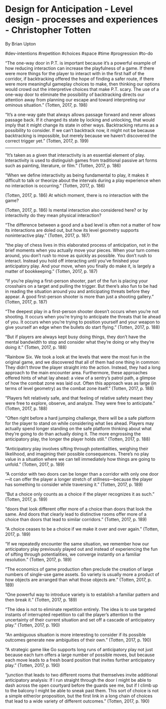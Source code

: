 
# Design for Anticipation - Level design - processes and experiences - Christopher Totten

By Brian Upton

#dev-intentions #repetition #choices #space #time #progression #to-do 

“The one-way door in P.T. is important because it’s a powerful example of how reducing interaction can increase the playfulness of a game. If there were more things for the player to interact with in the first half of the corridor, if backtracking offered the hope of finding a safer route, if there were more meaningful gameplay choices to make, then thinking our options would crowd out the interpretive choices that make P.T. scary. The use of a one-way door to eliminate the possibility of backtracking directs our attention away from planning our escape and toward interpreting our ominous situation.” (Totten, 2017, p. 198)

“It’s a one-way gate that always allows passage forward and never allows passage back. If it changed its state by locking and unlocking, that would imply that it might change its state in other ways. Backtracking returns as a possibility to consider. If we can’t backtrack now, it might not be because backtracking is impossible, but merely because we haven’t discovered the correct trigger yet.” (Totten, 2017, p. 199)

---

“It’s taken as a given that interactivity is an essential element of play. Interactivity is used to distinguish games from traditional passive art forms such as painting, literature, or film.” (Totten, 2017, p. 186)

“When we define interactivity as being fundamental to play, it makes it difficult to talk or theorize about the intervals during a play experience when no interaction is occurring.” (Totten, 2017, p. 186)

(Totten, 2017, p. 186) At which moment, there is no interaction with the game?

(Totten, 2017, p. 186) Is mental interaction also considered here? or by interactivity do they mean physical interaction?

“The difference between a good and a bad level is often not a matter of how its interactions are doled out, but how its level geometry supports noninteractive play.” (Totten, 2017, p. 187)

“the play of chess lives in this elaborated process of anticipation, not in the brief moments when you actually move your pieces. When your turn comes around, you don’t rush to move as quickly as possible. You don’t rush to interact. Instead you hold off interacting until you’ve finished your anticipatory play. And your move, when you finally do make it, is largely a matter of bookkeeping.” (Totten, 2017, p. 187)

“If you’re playing a first-person shooter, part of the fun is placing your crosshairs on a target and pulling the trigger. But there’s also fun to be had in reading the situation around you and anticipating threats before they appear. A good first-person shooter is more than just a shooting gallery.” (Totten, 2017, p. 187)

“The deepest play in a first-person shooter doesn’t occurs when you’re not shooting. It occurs when you’re trying to anticipate the threats that lie ahead of you. It occurs when you’re trying to position yourself and your weapon to give yourself an edge when the bullets do start flying.” (Totten, 2017, p. 188)

“But if players are always kept busy doing things, they don’t have the mental bandwidth to stop and consider what they’re doing or why they’re doing it.” (Totten, 2017, p. 188)

“Rainbow Six. We took a look at the levels that were the most fun in the original game, and we discovered that all of them had one thing in common: They didn’t throw the player straight into the action. Instead, they had a long approach to the main encounter area. Furthermore, these approaches offered hints of what lay ahead: a view of a sentry’s patrol path, a glimpse of how the combat zone was laid out. Often this approach was as large (in terms of level geometry) as the combat zone itself.” (Totten, 2017, p. 188)

“Players felt relatively safe, and that feeling of relative safety meant they were free to explore, observe, and analyze. They were free to anticipate.” (Totten, 2017, p. 188)

“Often right before a hard jumping challenge, there will be a safe platform for the player to stand on while considering what lies ahead. Players may actually spend longer standing on the safe platform thinking about what they’re going to do than actually doing it. The more engrossing the anticipatory play, the longer the player holds still.” (Totten, 2017, p. 188)

“Anticipatory play involves sifting through potentialities, weighing their likelihood, and imagining their possible consequences. There’s no play value in a situation where we can tell immediately how things are going to unfold.” (Totten, 2017, p. 189)

“A corridor with two doors can be longer than a corridor with only one door—it can offer the player a longer stretch of stillness—because the player has something to consider while traversing it.” (Totten, 2017, p. 189)

“But a choice only counts as a choice if the player recognizes it as such.” (Totten, 2017, p. 189)

“doors that look different offer more of a choice than doors that look the same. And doors that clearly lead to distinctive rooms offer more of a choice than doors that lead to similar corridors.” (Totten, 2017, p. 189)

“A choice ceases to be a choice if we make it over and over again.” (Totten, 2017, p. 189)

“If we repeatedly encounter the same situation, we remember how our anticipatory play previously played out and instead of experiencing the fun of sifting through potentialities, we converge instantly on a familiar resolution.” (Totten, 2017, p. 189)

“The economics of game production often preclude the creation of large numbers of single-use game assets. So variety is usually more a product of how objects are arranged than what those objects are.” (Totten, 2017, p. 189)

“One powerful way to introduce variety is to establish a familiar pattern and then break it.” (Totten, 2017, p. 189)

“The idea is not to eliminate repetition entirely. The idea is to use targeted instants of interrupted repetition to call the player’s attention to the uncertainty of their current situation and set off a cascade of anticipatory play.” (Totten, 2017, p. 190)

“An ambiguous situation is more interesting to consider if its possible outcomes generate new ambiguities of their own.” (Totten, 2017, p. 190)

“A strategic game like Go supports long runs of anticipatory play not just because each turn offers a large number of possible moves, but because each move leads to a fresh board position that invites further anticipatory play.” (Totten, 2017, p. 190)

“junction that leads to two different rooms that themselves invite additional anticipatory analysis: If I run straight through the door I might be able to dash across the open courtyard before the guards see me, but if I climb up to the balcony I might be able to sneak past them. This sort of choice is not a simple either/or proposition, but the first link in a long chain of choices that lead to a wide variety of different outcomes.” (Totten, 2017, p. 190)